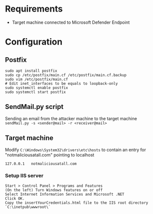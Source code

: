 # Requirements
- Target machine connected to Microsoft Defender Endpoint

# Configuration

## Postfix
```
sudo apt install postfix
sudo cp /etc/postfix/main.cf /etc/postfix/main.cf.backup
sudo vim /etc/postfix/main.cf
# Edit inet_interfaces to be equals to loopback-only
sudo systemctl enable postfix
sudo systemctl start postfix
```

## SendMail.py script
Sending an email from the attacker machine to the target machine
`sendMail.py -s <sender@mail> -r <receiver@mail>`

## Target machine
Modify `C:\Windows\System32\drivers\etc\hosts` to contain an entry for "notmaliciousatall.com" pointing to localhost
```
127.0.0.1   notmaliciousatall.com
```

### Setup IIS server
```
Start > Control Panel > Programs and Features
(On the left) Turn Windows features on or off
Select Internet Information Services and Microsoft .NET
Click OK.
Copy the insertYourCredentials.html file to the IIS root directory `C:\inetpub\wwwroot\`
```
